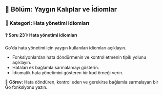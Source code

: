 ## 📘 Bölüm: Yaygın Kalıplar ve İdiomlar
### 🔹 Kategori: Hata yönetimi idiomları
#### ❓ Soru 231: Hata yönetimi idiomları

Go'da hata yönetimi için yaygın kullanılan idiomları açıklayın.

- Fonksiyonlardan hata döndürmenin ve kontrol etmenin tipik yolunu açıklayın.
- Hataları ek bağlamla sarmalamayı gösterin.
- İdiomatik hata yönetimini gösteren bir kod örneği verin.

🔧 **Görev:** Hata döndüren, kontrol eden ve gerekirse bağlamla sarmalayan bir Go fonksiyonu yazın.
